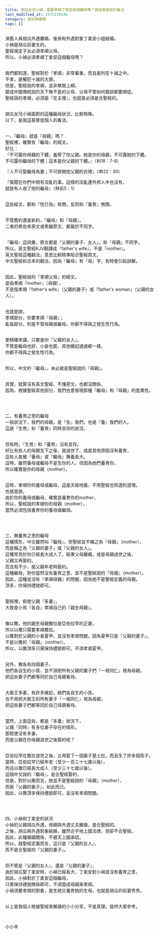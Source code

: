 ```yaml
---
title: 胡瓜女兒小禎，需要孝順丁柔安這個繼母嗎？我這基督徒的看法
last_modified_at: 1572278146
category: 信仰與婚姻
tags: []
---
```


<p>演藝人員胡瓜外遇離婚，後來和外遇對象丁柔安小姐結婚。<br>
小禎是胡瓜前妻生的。<br>
聖經規定子女必須孝順父母。<br>
所以，小禎必須孝順丁柔安這個繼母嗎？</p>

<p><br>
我們都知道，聖經對於『孝順』非常看重，而且是列在十誡之中。<br>
不孝，是觸犯十誡的大罪。<br>
但是，聖經說的孝順，並非無限上綱，<br>
變成中國傳統說的天下無不是的父母、父母不管如何錯誤都要順從。<br>
聖經說的孝順，必須是『在主裡』，也就是必須是合聖經的。</p>

<p><br>
胡瓜女兒小禎面對的這種繼母狀況，比較特殊。<br>
以下，是我這基督徒個人的看法。</p>

<p><br>
一、『繼母』就是『母親』嗎？<br>
聖經裡，確實有『繼母』的經文。<br>
好比：<br>
『不可露你母親的下體，羞辱了你父親。她是你的母親，不可露她的下體。<br>
不可露你繼母的下體；這本是你父親的下體。』（利18：7-8）</p>

<p>『人不可娶繼母為妻；不可掀開他父親的衣襟』（申22：30）</p>

<p>『風聞在你們中間有淫亂的事。這樣的淫亂連外邦人中也沒有，<br>
就是有人收了他的繼母』（林前5：1）</p>

<p><br>
這些經文，都和『性行為』有關，反而和『養育』無關。</p>

<p><br>
不管舊約還是新約，『繼母』和『母親』，<br>
二者的希伯來原文或希臘原文，都屬於不同字。</p>

<p><br>
『繼母』這詞彙，原文都是『父親的妻子、女人』，和『母親』不同字。<br>
所以，英文聖經KJV翻譯成『father's wife』，不是『mother』。<br>
英文聖經這種翻法，意思比較精準貼合聖經原文。<br>
中文聖經和合本的翻法，因為『繼母』有『母』字，有時會引起誤解。</p>

<p><br>
因此，聖經說的『孝順父母』的經文，<br>
是指孝順『mother』（母親），<br>
不是指孝順『father's wife』（父親的妻子）或『father's woman』（父親的女人）。</p>

<p><br>
也就是說，<br>
孝順部分，你要孝順『母親』；<br>
亂倫部分，則是不管母親或繼母，你都不得與之發生性行為。</p>

<p><br>
更精確來講，只要是你『父親的女人』，<br>
不管是繼母也好、小妾也罷、其他嬪妃通通都一樣，<br>
你都不得與之發生性行為。</p>

<p><br>
所以，中文的『繼母』，未必就是聖經說的『母親』。</p>

<p><br>
其實，就算沒有英文聖經、不懂原文，也都沒關係，<br>
因為，根據聖經其他部分，我們也會發現那種『繼母』和『母親』的差異性。</p>

<p>&nbsp;</p>

<p><br>
二、有養育之恩的繼母<br>
一般狀況下，我們的母親，是『生』我們，也是『養』我們的人。<br>
這是『生育』和『養育』同時並存的狀況。</p>

<p><br>
但有時，『生育』和『養育』沒有並存。<br>
好比有些人的母親生下之後，就過世了、或是其他原因沒有養育，<br>
這些人是被『養母』或『繼母』撫養長大。<br>
這時，雖然養母或繼母不是生你的人，但因為她們養育你，<br>
所以確實是你的母親（mother）。</p>

<p><br>
這時，孝順你的養母或繼母，這是天經地義，不用聖經也知道的道理。<br>
也就是說，<br>
由於你的養母或繼母，確實是養育你的mother，<br>
所以，聖經說的孝順你的母親（mother），<br>
當然必須包括養育你的養母或繼母。</p>

<p>&nbsp;</p>

<p><br>
三、無養育之恩的繼母<br>
這種情形，中文雖然叫『繼母』，但聖經並不稱之為『母親』（mother），<br>
而是稱之為『父親的妻子』或『父親的女人』。<br>
這種常見於你已經長大成人了，結果父母離婚，或是母親過世之後，<br>
父親又再娶的。<br>
而且有不少，是父親年老時娶的。<br>
這種繼母，對你當然沒有養育之恩，並不是聖經說的『母親』（mother）。<br>
因此，這種並沒有『孝順母親』的問題，因為她不是聖經定義的母親。<br>
頂多，你保持禮貌即可。</p>

<p><br>
聖經裡，假使父親『多妻』，<br>
大致是小孩『各自』孝順自己的『親生母親』。</p>

<p><br>
像以撒，他的親生母親撒拉是亞伯拉罕的正妻，<br>
所以以撒只需要孝順撒拉。<br>
以撒對於父親的小妾夏甲，並沒有孝順問題，因為夏甲只是『父親的妻子』，<br>
不是以撒的『母親』（mother）。<br>
所以，以撒頂多只需保持禮貌即可，不須孝順夏甲。</p>

<p><br>
另外，雅各有四個妻子，<br>
他們各自生的小孩，並不須把所有父親的妻子們『一視同仁』視為母親，<br>
把這些妻子們都等同於自己母親看待。</p>

<p><br>
大衛王多妻，有許多嬪妃，她們各自生的小孩，<br>
也不用把大衛王的所有妻子『一視同仁』視為母親，<br>
把這些妻子們都等同於自己母親看待。</p>

<p><br>
當然，上面這些，都是『多妻』狀況下，<br>
父親『同時』有多位妻子存在的情形。<br>
那假使沒有多妻，<br>
而是父親在你母親過世之後娶的呢？</p>

<p><br>
亞伯拉罕在撒拉過世之後，又再娶了一個妻子基土拉，而且生了許多個孩子。<br>
當時，亞伯拉罕已經年老（至少一百三十七歲以後），<br>
而且以撒已經長大成人（至少三十七歲以後）。<br>
這個中文說的『繼母』，是合聖經娶的，<br>
但是，對於以撒而言，她並不是聖經說的『母親』（mother），<br>
而是『父親的妻子』，如此而已。<br>
因此，以撒頂多保持禮貌即可，並沒有孝順問題。</p>

<p>&nbsp;</p>

<p><br>
四、小禎和丁柔安的狀況<br>
小禎的父親胡瓜外遇，母親與外遇丈夫離婚，是合聖經的。<br>
之後，胡瓜與外遇對象結婚，雖然合乎地上國法律，但卻不合聖經。<br>
因此，此種婚姻關係，不被天上國承認。<br>
所以，就聖經定義而言，這只是『父親的女人』，<br>
而不是合聖經的『父親的妻子』。</p>

<p><br>
但不管是『父親的女人』，還是『父親的妻子』，<br>
由於胡瓜娶丁柔安時，小禎已經長大，丁柔安對小禎並沒有養育之恩，<br>
因此，小禎對於丁柔安這個繼母，<br>
只需保持禮貌關係即可，不須當成母親來孝順。<br>
小禎須要孝順的對象，是生她又養育她的生母，也就是胡瓜的前妻秀秀。</p>

<p><br>
以上是我個人根據聖經來解讀的小小分享，不是真理，提供大家參考。</p>

<p>&nbsp;</p>

<p>小小羊</p>

